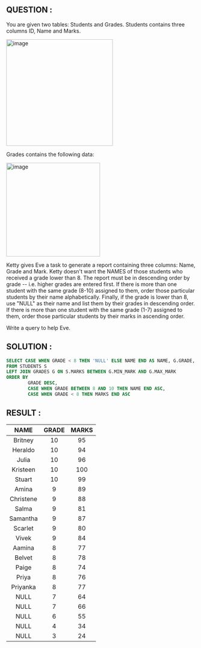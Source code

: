 ## QUESTION :
You are given two tables: Students and Grades. Students contains three columns ID, Name and Marks.

<img width="283" alt="image" src="https://github.com/user-attachments/assets/4d58134f-5416-4b2a-aae4-e71bdc3bc7d4" />

Grades contains the following data:

<img width="249" alt="image" src="https://github.com/user-attachments/assets/33d88b80-ed23-4c30-a861-15e6754e3a5f" />

Ketty gives Eve a task to generate a report containing three columns: Name, Grade and Mark. Ketty doesn't want the NAMES
of those students who received a grade lower than 8. The report must be in descending order by grade -- i.e. higher grades
are entered first. If there is more than one student with the same grade (8-10) assigned to them, order those particular 
students by their name alphabetically. Finally, if the grade is lower than 8, use "NULL" as their name and list them by 
their grades in descending order. If there is more than one student with the same grade (1-7) assigned to them, order those
particular students by their marks in ascending order.

Write a query to help Eve.

## SOLUTION :
```SQL
SELECT CASE WHEN GRADE < 8 THEN 'NULL' ELSE NAME END AS NAME, G.GRADE, S.MARKS
FROM STUDENTS S
LEFT JOIN GRADES G ON S.MARKS BETWEEN G.MIN_MARK AND G.MAX_MARK 
ORDER BY 
        GRADE DESC,
        CASE WHEN GRADE BETWEEN 8 AND 10 THEN NAME END ASC,
        CASE WHEN GRADE < 8 THEN MARKS END ASC
```
## RESULT :

|NAME | GRADE | MARKS |
|:-----:|:-----:|:-----:|
|Britney |10| 95|
|Heraldo |10|94|
|Julia |10|96|
|Kristeen |10| 100|
|Stuart |10| 99|
|Amina |9| 89|
|Christene |9| 88|
|Salma |9| 81|
|Samantha |9| 87|
|Scarlet |9| 80|
|Vivek |9| 84|
|Aamina |8| 77|
|Belvet |8| 78|
|Paige |8| 74|
|Priya |8| 76|
|Priyanka |8| 77|
|NULL |7| 64|
|NULL |7| 66|
|NULL |6| 55|
|NULL |4| 34|
|NULL |3| 24|

